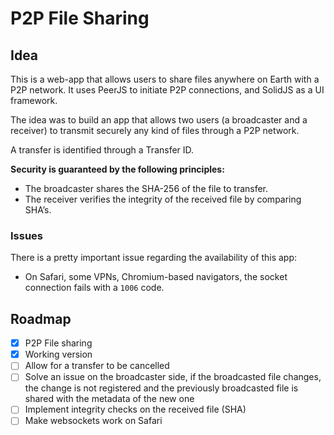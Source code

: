 # P2P File Sharing

## Idea

This is a web-app that allows users to share files anywhere on Earth with a P2P
network. It uses PeerJS to initiate P2P connections, and SolidJS as a UI 
framework.

The idea was to build an app that allows two users (a broadcaster and a receiver) 
to transmit securely any kind of files through a P2P network.

A transfer is identified through a Transfer ID.

**Security is guaranteed by the following principles:**
- The broadcaster shares the SHA-256 of the file to transfer.
- The receiver verifies the integrity of the received file by comparing SHA’s.

### Issues

There is a pretty important issue regarding the availability of this app:
- On Safari, some VPNs, Chromium-based navigators, the socket connection fails 
with a `1006` code.

## Roadmap
- [x] P2P File sharing
- [x] Working version
- [ ] Allow for a transfer to be cancelled
- [ ] Solve an issue on the broadcaster side, if the broadcasted file changes, the change is not registered and the previously broadcasted file is shared with the metadata of the new one
- [ ] Implement integrity checks on the received file (SHA)
- [ ] Make websockets work on Safari

